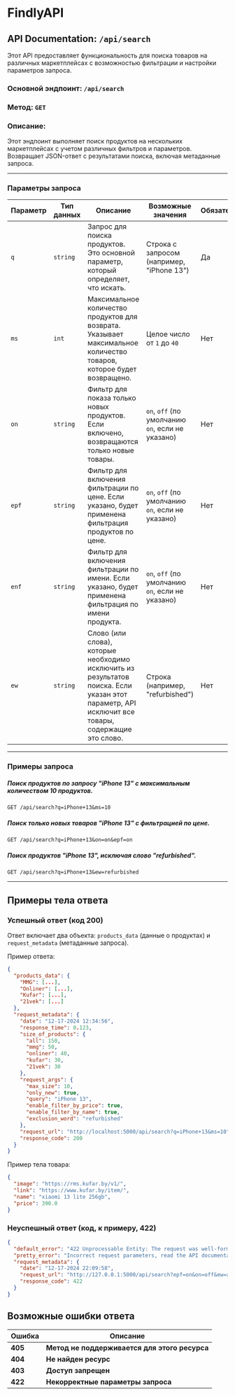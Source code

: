 # FindlyAPI

## API Documentation: `/api/search`

Этот API предоставляет функциональность для поиска товаров на различных маркетплейсах с возможностью фильтрации и настройки параметров запроса.

### Основной эндпоинт: `/api/search`
### Метод: `GET`
### Описание:
Этот эндпоинт выполняет поиск продуктов на нескольких маркетплейсах с учетом различных фильтров и параметров. Возвращает JSON-ответ с результатами поиска, включая метаданные запроса.

---

### Параметры запроса

| Параметр | Тип данных | Описание                                                                                                                                         | Возможные значения                               | Обязателен? |
|----------|------------|--------------------------------------------------------------------------------------------------------------------------------------------------|--------------------------------------------------|-------------|
| `q`      | `string`   | Запрос для поиска продуктов. Это основной параметр, который определяет, что искать.                                                              | Строка с запросом (например, "iPhone 13")        | Да          |
| `ms`     | `int`      | Максимальное количество продуктов для возврата. Указывает максимальное количество товаров, которое будет возвращено.                             | Целое число от `1` до `40`                       | Нет         |
| `on`     | `string`   | Фильтр для показа только новых продуктов. Если включено, возвращаются только новые товары.                                                       | `on`, `off` (по умолчанию `on`, если не указано) | Нет         |
| `epf`    | `string`   | Фильтр для включения фильтрации по цене. Если указано, будет применена фильтрация продуктов по цене.                                             | `on`, `off` (по умолчанию `on`, если не указано) | Нет         |
| `enf`    | `string`   | Фильтр для включения фильтрации по имени. Если указано, будет применена фильтрация по имени продукта.                                            | `on`, `off` (по умолчанию `on`, если не указано) | Нет         |
| `ew`     | `string`   | Слово (или слова), которые необходимо исключить из результатов поиска. Если указан этот параметр, API исключит все товары, содержащие это слово. | Строка (например, "refurbished")                 | Нет         |

---

### Примеры запроса

##### Поиск продуктов по запросу "iPhone 13" с максимальным количеством 10 продуктов.

```http
GET /api/search?q=iPhone+13&ms=10
```

##### Поиск только новых товаров "iPhone 13" с фильтрацией по цене.

```http
GET /api/search?q=iPhone+13&on=on&epf=on
```

##### Поиск продуктов "iPhone 13", исключая слово "refurbished".

```http
GET /api/search?q=iPhone+13&ew=refurbished
```


---

## Примеры тела ответа

### Успешный ответ (код 200)

Ответ включает два объекта: `products_data` (данные о продуктах) и `request_metadata` (метаданные запроса).

Пример ответа:

```json
{
  "products_data": {
    "MMG": [...],
    "Onliner": [...],
    "Kufar": [...],
    "21vek": [...]
  },
  "request_metadata": {
    "date": "12-17-2024 12:34:56",
    "response_time": 0.123,
    "size_of_products": {
      "all": 150,
      "mmg": 50,
      "onliner": 40,
      "kufar": 30,
      "21vek": 30
    },
    "request_args": {
      "max_size": 10,
      "only_new": true,
      "query": "iPhone 13",
      "enable_filter_by_price": true,
      "enable_filter_by_name": true,
      "exclusion_word": "refurbished"
    },
    "request_url": "http://localhost:5000/api/search?q=iPhone+13&ms=10",
    "response_code": 200
  }
}
```

Пример тела товара:
```json
{
  "image": "https://rms.kufar.by/v1/",
  "link": "https://www.kufar.by/item/",
  "name": "xiaomi 13 lite 256gb",
  "price": 390.0
}
```

### Неуспешный ответ (код, к примеру, 422)

```json
{
  "default_error": "422 Unprocessable Entity: The request was well-formed but was unable to be followed due to semantic errors.",
  "pretty_error": "Incorrect request parameters, read the API documentation https://github.com/koloideal/FindlyAPI/blob/main/README.md",
  "request_metadata": {
    "date": "12-17-2024 22:09:58",
    "request_url": "http://127.0.0.1:5000/api/search?epf=on&on=off&ew=air",
    "response_code": 422
  }
}
```

## Возможные ошибки ответа

| **Ошибка** | **Описание**                                   |
|------------|------------------------------------------------|
| **405**    | **Метод не поддерживается для этого ресурса**  |
| **404**    | **Не найден ресурс**                           |
| **403**    | **Доступ запрещен**                            |
| **422**    | **Некорректные параметры запроса**             |
